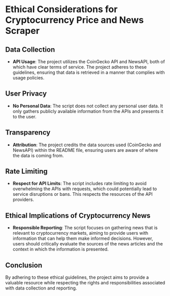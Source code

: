 
# Ethical Considerations for Cryptocurrency Price and News Scraper

## Data Collection
- **API Usage**: The project utilizes the CoinGecko API and NewsAPI, both of which have clear terms of service. The project adheres to these guidelines, ensuring that data is retrieved in a manner that complies with usage policies.

## User Privacy
- **No Personal Data**: The script does not collect any personal user data. It only gathers publicly available information from the APIs and presents it to the user.

## Transparency
- **Attribution**: The project credits the data sources used (CoinGecko and NewsAPI) within the README file, ensuring users are aware of where the data is coming from.

## Rate Limiting
- **Respect for API Limits**: The script includes rate limiting to avoid overwhelming the APIs with requests, which could potentially lead to service disruptions or bans. This respects the resources of the API providers.

## Ethical Implications of Cryptocurrency News
- **Responsible Reporting**: The script focuses on gathering news that is relevant to cryptocurrency markets, aiming to provide users with information that can help them make informed decisions. However, users should critically evaluate the sources of the news articles and the context in which the information is presented.

## Conclusion
By adhering to these ethical guidelines, the project aims to provide a valuable resource while respecting the rights and responsibilities associated with data collection and reporting.
